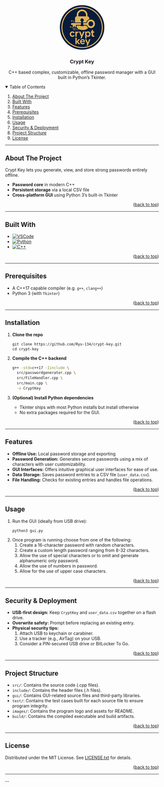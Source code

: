 <a id="readme-top"></a>
<br />
<div align="center">
  <a href="https://github.com/Ryu-134/crypt-key">
    <img src="images/logo.png" alt="Logo" width="150" height="150">
  </a>

<h3 align="center">Crypt Key</h3>
  <p align="center">
    C++ based complex, customizable, offline password manager with a GUI built in Python’s Tkinter.
  </p>
</div>


<details open>
  <summary>Table of Contents</summary>
  <ol>
    <li><a href="#about-the-project">About The Project</a></li>
    <li><a href="#built-with">Built With</a></li>
    <li><a href="#features">Features</a></li>
    <li><a href="#prerequisites">Prerequisites</a></li>
    <li><a href="#installation">Installation</a></li>
    <li><a href="#usage">Usage</a></li>
    <li><a href="#security-and-deployment">Security & Deployment</a></li>
    <li><a href="#project-structure">Project Structure</a></li>
    <li><a href="#license">License</a></li>
  </ol>
</details>

---
<a id="about-the-project"></a>

## About The Project
Crypt Key lets you generate, view, and store strong passwords entirely offline.  
- **Password core** in modern C++  
- **Persistent storage** via a local CSV file  
- **Cross-platform GUI** using Python 3’s built-in Tkinter  

<p align="right">(<a href="#readme-top">back to top</a>)</p>

---
<a id="built-with"></a>
## Built With
* [![VSCode][vscode-badge]][vscode-url]
* [![Python][python-badge]][python-url]
* [![C++][cplusplus-badge]][cplusplus-url]

<p align="right">(<a href="#readme-top">back to top</a>)</p>

---
<a id="prerequisites"></a>
## Prerequisites
- A C++17 capable compiler (e.g. `g++`, `clang++`)  
- Python 3 (with `Tkinter`)  

<p align="right">(<a href="#readme-top">back to top</a>)</p>

---
<a id="installation"></a>
## Installation
1. **Clone the repo**  
    ```
    git clone https://github.com/Ryu-134/crypt-key.git
    cd crypt-key
    ```
2. **Compile the C++ backend**

   ```sh
   g++ -std=c++17 -Iinclude \
     src/passwordgenerator.cpp \
     src/FileHandler.cpp \
     src/main.cpp \
     -o CryptKey
   ```
3. **(Optional) Install Python dependencies**
   - Tkinter ships with most Python installs but install otherwise
   -  No extra packages required for the GUI.

<p align="right">(<a href="#readme-top">back to top</a>)</p>

---
<a id="features"></a>
## Features
- **Offline Use:** Local password storage and exporting
- **Password Generation:** Generates secure passwords using a mix of characters with user customizability.
- **GUI Interfaces:** Offers intuitive graphical user interfaces for ease of use.
- **Data Storage:** Saves password entries to a CSV file (`user_data.csv`).
- **File Handling:** Checks for existing entries and handles file operations.

<p align="right">(<a href="#readme-top">back to top</a>)</p>

---
<a id="usage"></a>
## Usage 
1. Run the GUI (ideally from USB drive):
   ```sh
   python3 gui.py
   ```
2. Once program is running choose from one of the following:
    1. Create a 16-character password with random characters.
    2. Create a custom length password ranging from 8-32 characters.
    3. Allow the use of special characters or to omit and generate alphanumeric only password.
    4. Allow the use of numbers in password.
    5. Allow for the use of upper case characters.

<p align="right">(<a href="#readme-top">back to top</a>)</p>

---
<a id="security-and-deployment"></a>
## Security & Deployment
- **USB-first design:** Keep `CryptKey` and `user_data.csv` together on a flash drive.  
- **Overwrite safety:** Prompt before replacing an existing entry.  
- **Physical security tips:**
  1. Attach USB to keychain or carabiner.  
  2. Use a tracker (e.g., AirTag) on your USB.  
  3. Consider a PIN-secured USB drive or BitLocker To Go.  

<p align="right">(<a href="#readme-top">back to top</a>)</p>

---
<a id="project-structure"></a>
## Project Structure
- `src/`: Contains the source code (.cpp files).
- `include/`: Contains the header files (.h files).
- `gui/`: Contains GUI-related source files and third-party libraries.
- `test/`: Contains the test cases built for each source file to ensure program integrity.
- `images/`: Contains the program logo and assets for README.
- `build/`: Contains the compiled executable and build artifacts.

<p align="right">(<a href="#readme-top">back to top</a>)</p>

---
<a id="license"></a>
## License
Distributed under the MIT License. See [LICENSE.txt][license-url] for details.

<p align="right">(<a href="#readme-top">back to top</a>)</p>

---
[license-url]: https://github.com/Ryu-134/crypt-key/LICENSE.txt
[vscode-badge]:  https://img.shields.io/badge/VS%20Code-007ACC?style=for-the-badge&logo=visual-studio-code&logoColor=white
[vscode-url]:    https://code.visualstudio.com/
[python-badge]:  https://img.shields.io/badge/Python-3670A0?style=for-the-badge&logo=python&logoColor=white
[python-url]:    https://www.python.org/
[cplusplus-badge]: https://img.shields.io/badge/C%2B%2B-00599C?style=for-the-badge&logo=c%2B%2B&logoColor=white
[cplusplus-url]:   https://isocpp.org/





--



